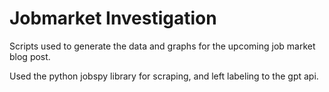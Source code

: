 # Jobmarket Investigation

Scripts used to generate the data and graphs for the upcoming job market blog post.

Used the python jobspy library for scraping, and left labeling to the gpt api.

